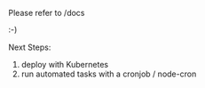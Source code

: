 Please refer to /docs

:-)

Next Steps:
1) deploy with Kubernetes
2) run automated tasks with a cronjob  / node-cron
